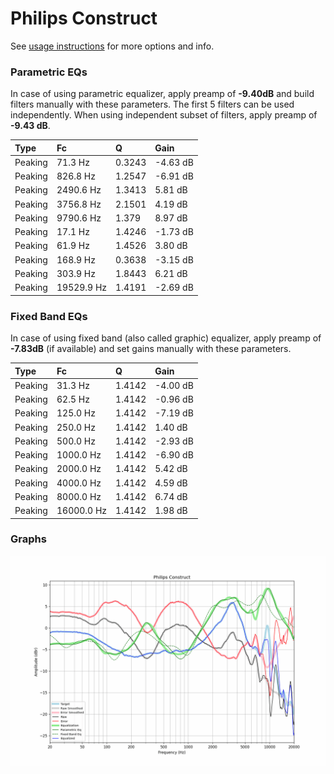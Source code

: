 # Philips Construct
See [usage instructions](https://github.com/jaakkopasanen/AutoEq#usage) for more options and info.

### Parametric EQs
In case of using parametric equalizer, apply preamp of **-9.40dB** and build filters manually
with these parameters. The first 5 filters can be used independently.
When using independent subset of filters, apply preamp of **-9.43 dB**.

| Type    | Fc         |      Q | Gain     |
|:--------|:-----------|:-------|:---------|
| Peaking | 71.3 Hz    | 0.3243 | -4.63 dB |
| Peaking | 826.8 Hz   | 1.2547 | -6.91 dB |
| Peaking | 2490.6 Hz  | 1.3413 | 5.81 dB  |
| Peaking | 3756.8 Hz  | 2.1501 | 4.19 dB  |
| Peaking | 9790.6 Hz  | 1.379  | 8.97 dB  |
| Peaking | 17.1 Hz    | 1.4246 | -1.73 dB |
| Peaking | 61.9 Hz    | 1.4526 | 3.80 dB  |
| Peaking | 168.9 Hz   | 0.3638 | -3.15 dB |
| Peaking | 303.9 Hz   | 1.8443 | 6.21 dB  |
| Peaking | 19529.9 Hz | 1.4191 | -2.69 dB |

### Fixed Band EQs
In case of using fixed band (also called graphic) equalizer, apply preamp of **-7.83dB**
(if available) and set gains manually with these parameters.

| Type    | Fc         |      Q | Gain     |
|:--------|:-----------|:-------|:---------|
| Peaking | 31.3 Hz    | 1.4142 | -4.00 dB |
| Peaking | 62.5 Hz    | 1.4142 | -0.96 dB |
| Peaking | 125.0 Hz   | 1.4142 | -7.19 dB |
| Peaking | 250.0 Hz   | 1.4142 | 1.40 dB  |
| Peaking | 500.0 Hz   | 1.4142 | -2.93 dB |
| Peaking | 1000.0 Hz  | 1.4142 | -6.90 dB |
| Peaking | 2000.0 Hz  | 1.4142 | 5.42 dB  |
| Peaking | 4000.0 Hz  | 1.4142 | 4.59 dB  |
| Peaking | 8000.0 Hz  | 1.4142 | 6.74 dB  |
| Peaking | 16000.0 Hz | 1.4142 | 1.98 dB  |

### Graphs
![](./Philips%20Construct.png)
